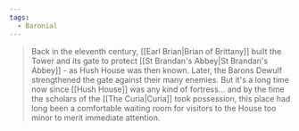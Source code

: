 ```yaml
---
tags:
  - Baronial
---
```

> Back in the eleventh century, [[Earl Brian|Brian of Brittany]] built the Tower and its gate to protect [[St Brandan's Abbey|St Brandan's Abbey]] - as Hush House was then known. Later, the Barons Dewulf strengthened the gate against their many enemies. But it's a long time now since [[Hush House]] was any kind of fortress... and by the time the scholars of the [[The Curia|Curia]] took possession, this place had long been a comfortable waiting room for visitors to the House too minor to merit immediate attention.
